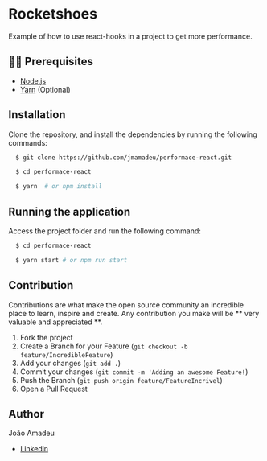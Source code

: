 # Rocketshoes

Example of how to use react-hooks in a project to get more performance.

## ✋🏻 Prerequisites

- [Node.js](https://nodejs.org/en/)
- [Yarn](https://yarnpkg.com/pt-BR/docs/install) (Optional)

## Installation

Clone the repository, and install the dependencies by running the following commands:

```sh
  $ git clone https://github.com/jmamadeu/performace-react.git
```

```sh
  $ cd performace-react
```

```sh
  $ yarn  # or npm install
```

## Running the application

Access the project folder and run the following command:

```sh
  $ cd performace-react
```

```sh
  $ yarn start # or npm run start
```

## Contribution

Contributions are what make the open source community an incredible place to learn, inspire and create. Any contribution you make will be ** very valuable and appreciated **.

1. Fork the project
2. Create a Branch for your Feature (`git checkout -b feature/IncredibleFeature`)
3. Add your changes (`git add .`)
4. Commit your changes (`git commit -m 'Adding an awesome Feature!`)
5. Push the Branch (`git push origin feature/FeatureIncrivel`)
6. Open a Pull Request

## Author

João Amadeu

- [Linkedin](https://www.linkedin.com/in/jo%C3%A3o-amadeu-8812291a5/)
